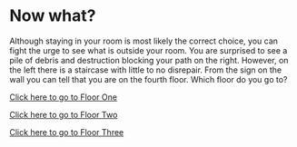 # Now what?

Although staying in your room is most likely the correct choice, you can fight the urge to see what is outside your room. You are surprised to see a pile of debris and destruction blocking your path on the right. However, on the left there is a staircase with little to no disrepair. From the sign on the wall you can tell that you are on the fourth floor. Which floor do you go to? 

[Click here to go to Floor One](../one/what-next.md) 

[Click here to go to Floor Two](../two/what-room.md)

[Click here to go to Floor Three](../three/bad-end-one.md)
